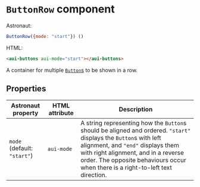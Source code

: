 # `ButtonRow` component
Astronaut:
```javascript
ButtonRow({mode: "start"}) ()
```

HTML:
```html
<aui-buttons aui-mode="start"></aui-buttons>
```

A container for multiple [`Button`s](button.md) to be shown in a row.

## Properties
| Astronaut property | HTML attribute | Description |
|---|---|---|
|`mode` (default: `"start"`) | `aui-mode` | A string representing how the `Button`s should be aligned and ordered. `"start"` displays the `Button`s with left alignment, and `"end"` displays them with right alignment, and in a reverse order. The opposite behaviours occur when there is a right-to-left text direction. |